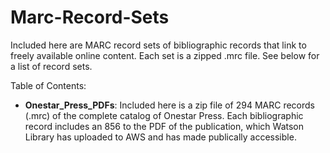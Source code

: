 # Marc-Record-Sets
Included here are MARC record sets of bibliographic records that link to freely available online content. Each set is a zipped .mrc file. See below for a list of record sets.

Table of Contents:
- **Onestar_Press_PDFs**: Included here is a zip file of 294 MARC records (.mrc) of the complete catalog of Onestar Press. Each   bibliographic record includes an 856 to the PDF of the publication, which Watson Library has uploaded to AWS and has made publically accessible.
